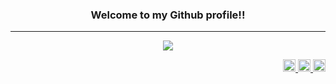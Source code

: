 <h3 align="center"> Welcome to my Github profile!! </h3>

___

<div align="center">
  <a href="https://github.com/SuzukiKatsuma">
    <img src="https://github-readme-stats.vercel.app/api/top-langs/?username=SuzukiKatsuma&?count_private=true&title_color=ec6d71&text_color=fffffc&border_color=a22041&bg_color=302833&layout=compact&card_width=720px&langs_count=10&custom_title=❖&nbsp;Most&nbsp;Used&nbsp;Languages&nbsp;❖">
  </a>
</div>

<p align="right"> 
  <a href="https://github.com/SuzukiKatsuma">
    <img height="20" src="https://img.shields.io/github/followers/SuzukiKatsuma?label=follow&logo=github&style=flat" />
  </a>
  <a href="https://qiita.com/SuzukiKatsuma">
    <img height="20" src="https://img.shields.io/badge/dynamic/json.svg?label=items&logo=qiita&color=55c500&query=$.items_count&url=https://qiita.com/api/v2/users/SuzukiKatsuma"/>
  </a>
  <a href="https://zenn.dev/suzuki_katsuma">
    <img height="20" src="https://img.shields.io/badge/Zenn-fff.svg?logo=zenn&style=flat" />
  </a>
</p>

<!--
**SuzukiKatsuma/SuzukiKatsuma** is a ✨ _special_ ✨ repository because its `README.md` (this file) appears on your GitHub profile.

Here are some ideas to get you started:

- 🔭 I’m currently working on ...
- 🌱 I’m currently learning ...
- 👯 I’m looking to collaborate on ...
- 🤔 I’m looking for help with ...
- 💬 Ask me about ...
- 📫 How to reach me: ...
- 😄 Pronouns: ...
- ⚡ Fun fact: ...
-->
